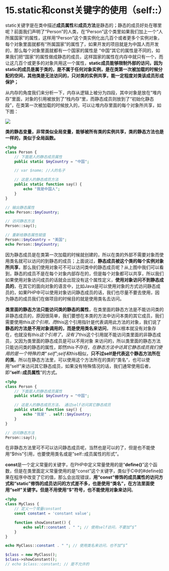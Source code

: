 # 15.static和const关键字的使用（self::）

static关键字是在类中描述**成员属性**和**成员方法**是静态的；静态的成员好处在哪里呢？前面我们声明了“Person”的人类，在“Person”这个类里如果我们加上一个“人所属国家”的属性，这样用“Person”这个类实例化出几百个或者更多个实例对象，每个对象里面就都有“所属国家”的属性了，如果开发的项目就是为中国人而开发的，那么每个对象里面就都有一个国家的属性是 “中国“其它的属性是不同的，如果我们把“国家”的属性做成静态的成员，这样国家的属性在内存中就只有一个，而让这几百个或更多的对象共用这一个属性，**static成员能够限制外部的访问，因为static的成员是属于类的，是不属于任何对象实例，是在类第一次被加载的时候分配的空间，其他类是无法访问的，只对类的实例共享，能一定程度对类该成员形成保护；**

从内存的角度我们来分析一下，内存从逻辑上被分为四段，其中对象是放在“堆内存”里面，对象的引用被放到了“栈内存“里，而静态成员则放到了“初始化静态段”，在类第一次被加载的时候放入的，可以让堆内存里面的每个对象所共享，如下图：

![](http://images2015.cnblogs.com/blog/381128/201607/381128-20160717212916748-1685023709.png)

**类的静态变量，非常类似全局变量，能够被所有类的实例共享，类的静态方法也是一样的，类似于全局函数。**

```php
<?php
class Person {
    // 下面是人的静态成员属性
    public static $myCountry = "中国";

    // var $name; //人的名子

    // 这是人的静态成员方法
    public static function say() {
        echo "我是中国人";
    }
}

// 输出静态属性
echo Person::$myCountry;

// 访问静态方法
Person::say();

// 重新给静态属性赋值
Person::$myCountry = "美国";
echo Person::$myCountry;
```

因为静态成员是在类第一次加载的时候就创建的，所以在类的外部不需要对象而使用类名就可以访问的到静态的成员；上面说过，**静态成员被这个类的每个实例对象所共享**，那么我们使用对象可不可以访问类中的静态成员呢？从上图中我们可以看到，静态的成员不是在每个对象内部存在的，但是每个对象都可以共享，所以我们如果使用对象访问成员的话就会出现没有这个属性定义，**使用对象访问不到静态成员的**，在其它的面向对象的语言中，比如Java是可以使用对象的方式访问静态成员的，如果PHP中可以使用对象访问静态成员的话，我们也尽量不要去使用，因为静态的成员我们在做项目的时候目的就是使用类名去访问。

**类里面的静态方法只能访问类的静态的属性**，在类里面的静态方法是不能访问类的非静态成员的，原因很简单，我们要想在本类的方法中访问本类的其它成员，我们需要使用$this这个引用，而$this这个引用指针是代表调用此方法的对象，我们说了**静态的方法是不用对象调用的，而是使用类名来访问**， 所以根本就没有对象存在，也就没有$this这个引用了，没有了$this这个引用就不能访问类里面的非静态成员，又因为类里面的静态成员是可以不用对象 来访问的，所以类里面的静态方法只能访问类的静态的属性，即然$this不存在，在静态方法中访其它静态成员我们使用的是一个特殊的类“self”; self和$this相似，**只不过self是代表这个静态方法所在的类**。所以在静态方法里，可以使用这个方法所在的类的“类名“，也可以使用“self”来访问其它静态成员，如果没有特殊情况的话，我们通常使用后者，即“**self::成员属性**”的方式。

```php
<?php
class Person {
    // 下面是人的静态成员属性
    public static $myCountry = "中国";

    // 这是人的静态成员方法， 通过self访问其它静态成员
    public static function say() {
        echo "我是" . self::$myCountry;
    }
}

// 访问静态方法
Person::say();
```

在非静态方法里可不可以访问静态成员呢，当然也是可以的了，但是也不能使用“$this”引用，也要使用类名或是”self::成员属性的形式”。

**const**是一个定义常量的关键字，在PHP中定义常量使用的是“**define\(\)**”这个函数，但是在类里面定义常量使用的是“const”这个关键字，类似于C中的\#define如果在程序中改变了它的值，那么会出现错误，**用“const”修饰的成员属性的访问方式和“static”修饰的成员访问的方式差不多，也是使用“类名”，在方法里面使用“self”关键字。但是不用使用“$”符号，也不能使用对象来访问**。

```php
<?php
class MyClass {
    // 定义一个常量constant
    const constant = 'constant value';

    function showConstant() {
        echo self::constant . " "; // 使用self访问，不要加“$”
    }
}

echo MyClass::constant . " "; // 使用类名来访问，也不加“$”

$class = new MyClass();
$class->showConstant();
// echo $class::constant; // 是不允许的
```



